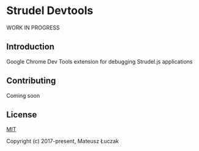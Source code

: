 # Strudel Devtools

WORK IN PROGRESS

## Introduction

 Google Chrome Dev Tools extension for debugging Strudel.js applications
 
 ## Contributing
 
 Coming soon
 
 ## License
 
 [MIT](https://opensource.org/licenses/MIT)
 
 Copyright (c) 2017-present, Mateusz Łuczak
